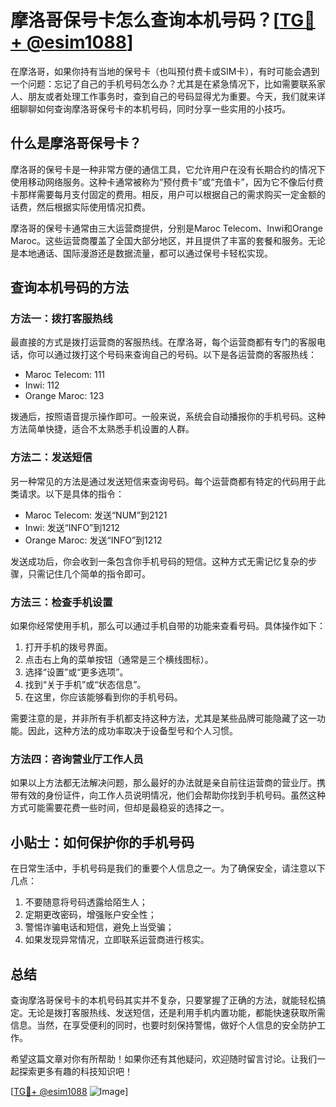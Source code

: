 # 摩洛哥保号卡怎么查询本机号码？[[TG💪+ @esim1088](https://t.me/s/esim1088)]

在摩洛哥，如果你持有当地的保号卡（也叫预付费卡或SIM卡），有时可能会遇到一个问题：忘记了自己的手机号码怎么办？尤其是在紧急情况下，比如需要联系家人、朋友或者处理工作事务时，查到自己的号码显得尤为重要。今天，我们就来详细聊聊如何查询摩洛哥保号卡的本机号码，同时分享一些实用的小技巧。

## 什么是摩洛哥保号卡？

摩洛哥的保号卡是一种非常方便的通信工具，它允许用户在没有长期合约的情况下使用移动网络服务。这种卡通常被称为“预付费卡”或“充值卡”，因为它不像后付费卡那样需要每月支付固定的费用。相反，用户可以根据自己的需求购买一定金额的话费，然后根据实际使用情况扣费。

摩洛哥的保号卡通常由三大运营商提供，分别是Maroc Telecom、Inwi和Orange Maroc。这些运营商覆盖了全国大部分地区，并且提供了丰富的套餐和服务。无论是本地通话、国际漫游还是数据流量，都可以通过保号卡轻松实现。

## 查询本机号码的方法

### 方法一：拨打客服热线

最直接的方式是拨打运营商的客服热线。在摩洛哥，每个运营商都有专门的客服电话，你可以通过拨打这个号码来查询自己的号码。以下是各运营商的客服热线：

- Maroc Telecom: 111
- Inwi: 112
- Orange Maroc: 123

拨通后，按照语音提示操作即可。一般来说，系统会自动播报你的手机号码。这种方法简单快捷，适合不太熟悉手机设置的人群。

### 方法二：发送短信

另一种常见的方法是通过发送短信来查询号码。每个运营商都有特定的代码用于此类请求。以下是具体的指令：

- Maroc Telecom: 发送“NUM”到2121
- Inwi: 发送“INFO”到1212
- Orange Maroc: 发送“INFO”到1212

发送成功后，你会收到一条包含你手机号码的短信。这种方式无需记忆复杂的步骤，只需记住几个简单的指令即可。

### 方法三：检查手机设置

如果你经常使用手机，那么可以通过手机自带的功能来查看号码。具体操作如下：

1. 打开手机的拨号界面。
2. 点击右上角的菜单按钮（通常是三个横线图标）。
3. 选择“设置”或“更多选项”。
4. 找到“关于手机”或“状态信息”。
5. 在这里，你应该能够看到你的手机号码。

需要注意的是，并非所有手机都支持这种方法，尤其是某些品牌可能隐藏了这一功能。因此，这种方法的成功率取决于设备型号和个人习惯。

### 方法四：咨询营业厅工作人员

如果以上方法都无法解决问题，那么最好的办法就是亲自前往运营商的营业厅。携带有效的身份证件，向工作人员说明情况，他们会帮助你找到手机号码。虽然这种方式可能需要花费一些时间，但却是最稳妥的选择之一。

## 小贴士：如何保护你的手机号码

在日常生活中，手机号码是我们的重要个人信息之一。为了确保安全，请注意以下几点：

1. 不要随意将号码透露给陌生人；
2. 定期更改密码，增强账户安全性；
3. 警惕诈骗电话和短信，避免上当受骗；
4. 如果发现异常情况，立即联系运营商进行核实。

## 总结

查询摩洛哥保号卡的本机号码其实并不复杂，只要掌握了正确的方法，就能轻松搞定。无论是拨打客服热线、发送短信，还是利用手机内置功能，都能快速获取所需信息。当然，在享受便利的同时，也要时刻保持警惕，做好个人信息的安全防护工作。

希望这篇文章对你有所帮助！如果你还有其他疑问，欢迎随时留言讨论。让我们一起探索更多有趣的科技知识吧！

[[TG💪+ @esim1088](https://t.me/s/esim1088) ![Image](https://i.postimg.cc/4NQfJmqS/Snipaste-2025-05-13-00-14-12.png)]